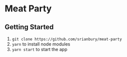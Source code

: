 # Meat Party

## Getting Started

1. `git clone https://github.com/srianbury/meat-party`
2. `yarn` to install node modules
3. `yarn start` to start the app

